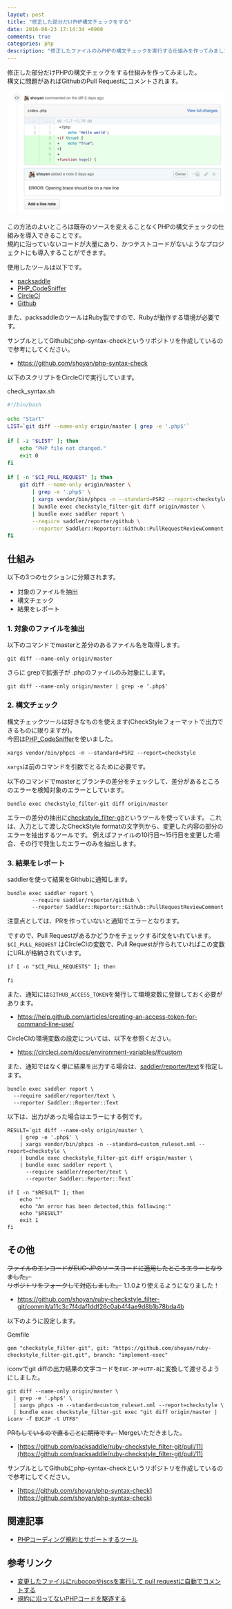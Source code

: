 ```yaml
---
layout: post
title: "修正した部分だけPHP構文チェックをする"
date: 2016-06-23 17:14:34 +0900
comments: true
categories: php
description: "修正したファイルのみPHPの構文チェックを実行する仕組みを作ってみました。構文に問題があれば、PRにコメントでその箇所に通知されます。導入の方法をサンプルコードつきで紹介します。"
---
```


修正した部分だけPHPの構文チェックをする仕組みを作ってみました。  
構文に問題があればGithubのPull Requestにコメントされます。  

![2016-06-23_php-syntax-check](/images/2016-06-23_php-syntax-check.png)

この方法のよいところは既存のソースを変えることなくPHPの構文チェックの仕組みを導入できることです。  
規約に沿っていないコードが大量にあり、かつテストコードがないようなプロジェクトにも導入することができます。

使用したツールは以下です。

- [packsaddle](https://github.com/packsaddle)
- [PHP_CodeSniffer](https://github.com/squizlabs/PHP_CodeSniffer)
- [CircleCI](https://circleci.com/)
- [Github](https://github.com/)

また、packsaddleのツールはRuby製ですので、Rubyが動作する環境が必要です。

サンプルとしてGithubにphp-syntax-checkというリポジトリを作成しているので参考にしてください。

- https://github.com/shoyan/php-syntax-check

以下のスクリプトをCircleCIで実行しています。

check_syntax.sh


```bash
#!/bin/bash

echo "Start"
LIST=`git diff --name-only origin/master | grep -e '.php$'`

if [ -z "$LIST" ]; then
    echo "PHP file not changed."
    exit 0
fi

if [ -n "$CI_PULL_REQUEST" ]; then
    git diff --name-only origin/master \
        | grep -e '.php$' \
        | xargs vendor/bin/phpcs -n --standard=PSR2 --report=checkstyle \
        | bundle exec checkstyle_filter-git diff origin/master \
        | bundle exec saddler report \
        --require saddler/reporter/github \
        --reporter Saddler::Reporter::Github::PullRequestReviewComment
fi

```

## 仕組み

以下の3つのセクションに分類されます。

- 対象のファイルを抽出
- 構文チェック
- 結果をレポート

### 1. 対象のファイルを抽出

以下のコマンドでmasterと差分のあるファイル名を取得します。


```
git diff --name-only origin/master

```

さらに grepで拡張子が .phpのファイルのみ対象にします。


```
git diff --name-only origin/master | grep -e ‘.php$'

```

### 2. 構文チェック

構文チェックツールは好きなものを使えます(CheckStyleフォーマットで出力できるものに限りますが)。  
今回は[PHP_CodeSniffer](https://github.com/squizlabs/PHP_CodeSniffer)を使いました。


```
xargs vendor/bin/phpcs -n --standard=PSR2 --report=checkstyle

```

`xargs`は前のコマンドを引数でとるために必要です。

以下のコマンドでmasterとブランチの差分をチェックして、差分があるところのエラーを検知対象のエラーとしています。


```
bundle exec checkstyle_filter-git diff origin/master

```

エラーの差分の抽出に[checkstyle_filter-git](https://github.com/packsaddle/ruby-checkstyle_filter-git)というツールを使っています。
これは、入力として渡したCheckStyle formatの文字列から、変更した内容の部分のエラーを抽出するツールです。
例えばファイルの10行目〜15行目を変更した場合、その行で発生したエラーのみを抽出します。

### 3. 結果をレポート

saddlerを使って結果をGithubに通知します。


```
bundle exec saddler report \
        --require saddler/reporter/github \
        --reporter Saddler::Reporter::Github::PullRequestReviewComment

```

注意点としては、PRを作っていないと通知でエラーとなります。

ですので、Pull Requestがあるかどうかをチェックするif文をいれています。
`$CI_PULL_REQUEST` はCIrcleCIの変数で、Pull Requestが作られていればこの変数にURLが格納されています。


```
if [ -n "$CI_PULL_REQUESTS" ]; then

fi

```

また、通知には`GITHUB_ACCESS_TOKEN`を発行して環境変数に登録しておく必要があります。

- https://help.github.com/articles/creating-an-access-token-for-command-line-use/

CircleCIの環境変数の設定については、以下を参照ください。

- https://circleci.com/docs/environment-variables/#custom

また、通知ではなく単に結果を出力する場合は、[saddler/reporter/text](https://github.com/packsaddle/ruby-saddler-reporter-text)を指定します。


```
bundle exec saddler report \
  --require saddler/reporter/text \
  --reporter Saddler::Reporter::Text

```

以下は、出力があった場合はエラーにする例です。


```
RESULT=`git diff --name-only origin/master \
    | grep -e '.php$' \
    | xargs vendor/bin/phpcs -n --standard=custom_ruleset.xml --report=checkstyle \
    | bundle exec checkstyle_filter-git diff origin/master \
    | bundle exec saddler report \
      --require saddler/reporter/text \
      --reporter Saddler::Reporter::Text`

if [ -n "$RESULT" ]; then
    echo ""
    echo "An error has been detected,this following:"
    echo "$RESULT"
    exit 1
fi

```

## その他

<del>ファイルのエンコードがEUC-JPのソースコードに適用したところエラーとなりました。  
リポジトリをフォークして対応しました。</del>
1.1.0より使えるようになりました！

- https://github.com/shoyan/ruby-checkstyle_filter-git/commit/a11c3c7f4daf1ddf26c0ab4f4ae9d8b1b78bda4b

以下のように設定します。

Gemfile

```
gem "checkstyle_filter-git", git: "https://github.com/shoyan/ruby-checkstyle_filter-git.git", branch: "implement-exec"

```

iconvでgit diffの出力結果の文字コードを`EUC-JP`->`UTF-8`に変換して渡せるようにしました。


```
git diff --name-only origin/master \
  | grep -e '.php$' \
  | xargs phpcs -n --standard=custom_ruleset.xml --report=checkstyle \
  | bundle exec checkstyle_filter-git exec "git diff origin/master | iconv -f EUCJP -t UTF8"

```

<del>PRもしているので直ることに期待です。</del>
Mergeいただきました。

- [https://github.com/packsaddle/ruby-checkstyle_filter-git/pull/11](https://github.com/packsaddle/ruby-checkstyle_filter-git/pull/11)

サンプルとしてGithubにphp-syntax-checkというリポジトリを作成しているので参考にしてください。

- [https://github.com/shoyan/php-syntax-check](https://github.com/shoyan/php-syntax-check)

## 関連記事

- [PHPコーディング規約とサポートするツール](/blog/2016/03/17/php-coding-rule/)

## 参考リンク

- [変更したファイルにrubocopやjscsを実行して pull requestに自動でコメントする](http://packsaddle.org/articles/saddler-overview/)
- [規約に沿ってないPHPコードを駆逐する](http://qiita.com/noboru_i/items/23827b655ac854ba04b2)
